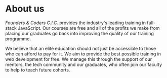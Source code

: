 # About us

*Founders & Coders C.I.C.* provides the industry's leading training in full-stack JavaScript. Our courses are free and all of the profits we make from placing our graduates go back into improving the quality of our training programme.

We believe that an elite education should not just be accessible to those who can afford to pay for it. We aim to provide the best possible training in web development for free. We manage this through the support of our mentors, the tech community and our graduates, who often join our faculty to help to teach future cohorts.
